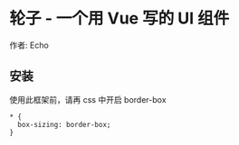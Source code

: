 # 轮子 - 一个用 Vue 写的 UI 组件

作者: Echo

## 安装

使用此框架前，请再 css 中开启 border-box

```
* {
  box-sizing: border-box;
}
```
